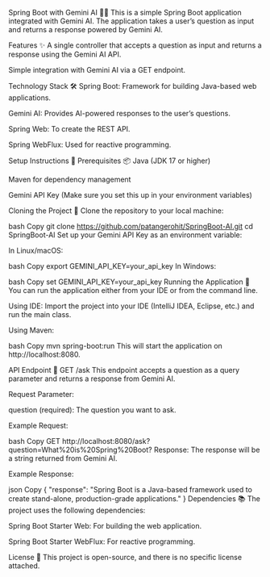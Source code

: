 Spring Boot with Gemini AI 🤖🌟
This is a simple Spring Boot application integrated with Gemini AI. The application takes a user’s question as input and returns a response powered by Gemini AI.

Features ✨
A single controller that accepts a question as input and returns a response using the Gemini AI API.

Simple integration with Gemini AI via a GET endpoint.

Technology Stack 🛠️
Spring Boot: Framework for building Java-based web applications.

Gemini AI: Provides AI-powered responses to the user’s questions.

Spring Web: To create the REST API.

Spring WebFlux: Used for reactive programming.

Setup Instructions 📝
Prerequisites 📦
Java (JDK 17 or higher)

Maven for dependency management

Gemini API Key (Make sure you set this up in your environment variables)

Cloning the Project 🔄
Clone the repository to your local machine:

bash
Copy
git clone https://github.com/patangerohit/SpringBoot-AI.git
cd SpringBoot-AI
Set up your Gemini API Key as an environment variable:

In Linux/macOS:

bash
Copy
export GEMINI_API_KEY=your_api_key
In Windows:

bash
Copy
set GEMINI_API_KEY=your_api_key
Running the Application 🚀
You can run the application either from your IDE or from the command line.

Using IDE: Import the project into your IDE (IntelliJ IDEA, Eclipse, etc.) and run the main class.

Using Maven:

bash
Copy
mvn spring-boot:run
This will start the application on http://localhost:8080.

API Endpoint 📡
GET /ask
This endpoint accepts a question as a query parameter and returns a response from Gemini AI.

Request Parameter:

question (required): The question you want to ask.

Example Request:

bash
Copy
GET http://localhost:8080/ask?question=What%20is%20Spring%20Boot?
Response: The response will be a string returned from Gemini AI.

Example Response:

json
Copy
{
  "response": "Spring Boot is a Java-based framework used to create stand-alone, production-grade applications."
}
Dependencies 📚
The project uses the following dependencies:

Spring Boot Starter Web: For building the web application.

Spring Boot Starter WebFlux: For reactive programming.


License 📝
This project is open-source, and there is no specific license attached.
